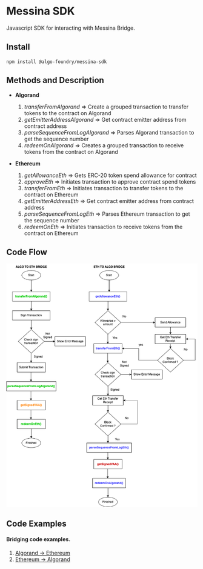 # Messina SDK

Javascript SDK for interacting with Messina Bridge.

## Install

```
npm install @algo-foundry/messina-sdk
```

## Methods and Description

- **Algorand**

  1. _transferFromAlgorand_ => Create a grouped transaction to transfer tokens to the contract on Algorand
  2. _getEmitterAddressAlgorand_ => Get contract emitter address from contract address
  3. _parseSequenceFromLogAlgorand_ => Parses Algorand transaction to get the sequence number
  4. _redeemOnAlgorand_ => Creates a grouped transaction to receive tokens from the contract on Algorand

- **Ethereum**

  1. _getAllowanceEth_ => Gets ERC-20 token spend allowance for contract
  2. _approveEth_ => Initiates transaction to approve contract spend tokens
  3. _transferFromEth_ => Initiates transaction to transfer tokens to the contract on Ethereum
  4. _getEmitterAddressEth_ => Get contract emitter address from contract address
  5. _parseSequenceFromLogEth_ => Parses Ethereum transaction to get the sequence number
  6. _redeemOnEth_ => Initiates transaction to receive tokens from the contract on Ethereum

## Code Flow

![docs/code%20flow.png](docs/code_flow.png)

## Code Examples

#### Bridging code examples.

1. [Algorand -> Ethereum](docs/examples/src/algo_to_eth.ts)
2. [Ethereum -> Algorand](docs/examples/src/eth_to_algo.ts)
